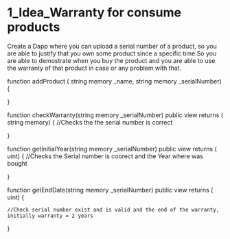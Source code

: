 # 1_Idea_Warranty for consume products
Create a Dapp where you can upload a serial number of  a product,  so you are able to justify that you own some product since a specific time.So you are able to demostrate when you buy the product and you are able to use the warranty of that product in case or any problem with that.


function addProduct ( string memory _name, string memory _serialNumber){

}


function checkWarranty(string memory _serialNumber) public  view returns ( string memory) {
    //Checks the the serial number is correct
  
}


function getInitialYear(string memory _serialNumber) public  view returns ( uint) {
    //Checks the Serial number is coorect and the Year where was bought
 
}


function getEndDate(string memory _serialNumber) public  view returns ( uint) {
    
    //Check serial number exist and is valid and the end of the warranty, initially warranty = 2 years
   
 
}

